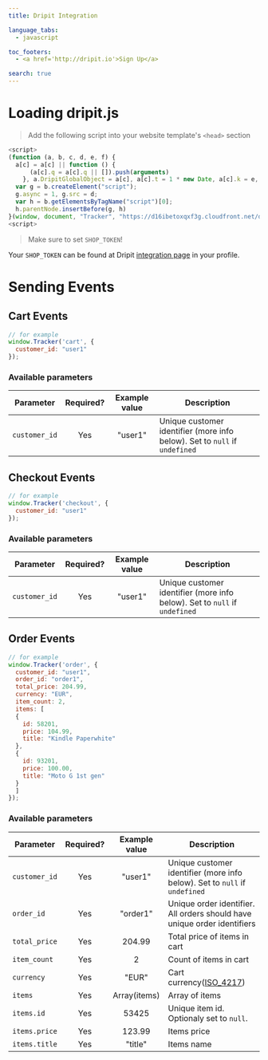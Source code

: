 ```yaml
---
title: Dripit Integration

language_tabs:
  - javascript

toc_footers:
  - <a href='http://dripit.io'>Sign Up</a>

search: true
---
```

# Loading dripit.js

> Add the following script into your website template's `<head>` section

```javascript
<script>
(function (a, b, c, d, e, f) {
  a[c] = a[c] || function () {
      (a[c].q = a[c].q || []).push(arguments)
    }, a.DripitGlobalObject = a[c], a[c].t = 1 * new Date, a[c].k = e, a[c].e = f;
  var g = b.createElement("script");
  g.async = 1, g.src = d;
  var h = b.getElementsByTagName("script")[0];
  h.parentNode.insertBefore(g, h)
}(window, document, "Tracker", "https://d16ibetoxqxf3g.cloudfront.net/dripit.js.gz", {{SHOP_TOKEN}}, "//d1lp7mkioca5jv.cloudfront.net/1.gif"));
<script>
```

> Make sure to set `SHOP_TOKEN`!

Your `SHOP_TOKEN` can be found at Dripit [integration page](http://attribution.dripit.io/auth/integration) in your profile.

# Sending Events

## Cart Events

```javascript
// for example
window.Tracker('cart', {
  customer_id: "user1"
});
```


### Available parameters

| Parameter     | Required?     | Example value  | Description |
| ------------- |:-------------:|:--------------:| ----------- |
| `customer_id` | Yes           | "user1"        | Unique customer identifier (more info below). Set to `null` if `undefined` |


## Checkout Events

```javascript
// for example
window.Tracker('checkout', {
  customer_id: "user1"
});
```


### Available parameters

| Parameter     | Required?     | Example value  | Description |
| ------------- |:-------------:|:--------------:| ----------- |
| `customer_id` | Yes           | "user1"        | Unique customer identifier (more info below). Set to `null` if `undefined` |

## Order Events

```javascript
// for example
window.Tracker('order', {
  customer_id: "user1",
  order_id: "order1",
  total_price: 204.99,
  currency: "EUR",
  item_count: 2,
  items: [
  {
    id: 58201,
    price: 104.99,
    title: "Kindle Paperwhite"
  },
  {
    id: 93201,
    price: 100.00,
    title: "Moto G 1st gen"
  }
  ]
});
```


### Available parameters

| Parameter     | Required?     | Example value  | Description |
| ------------- |:-------------:|:--------------:| ----------- |
| `customer_id` | Yes           | "user1"        | Unique customer identifier (more info below). Set to `null` if `undefined` |
| `order_id`    | Yes           | "order1"       | Unique order identifier. All orders should have unique order identifiers |
| `total_price` | Yes           | 204.99         | Total price of items in cart |
| `item_count`  | Yes           | 2              | Count of items in cart |
| `currency  `  | Yes           | "EUR"          | Cart currency([ISO_4217](https://en.wikipedia.org/wiki/ISO_4217#Currency_numbers)) |
| `items`       | Yes           | Array(items)   | Array of items |
| `items.id`    | Yes           | 53425          | Unique item id. Optionaly set to `null`. |
| `items.price` | Yes           | 123.99         | Items price    |
| `items.title` | Yes           | "title"        | Items name     |

